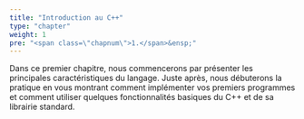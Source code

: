 ```yaml
---
title: "Introduction au C++"
type: "chapter"
weight: 1
pre: "<span class=\"chapnum\">1.</span>&ensp;"
---
```


Dans ce premier chapitre, nous commencerons par présenter les principales caractéristiques du langage.
Juste après, nous débuterons la pratique en vous montrant comment implémenter vos premiers programmes et comment utiliser quelques fonctionnalités basiques du C++ et de sa librairie standard.
